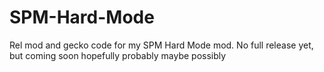 # SPM-Hard-Mode
Rel mod and gecko code for my SPM Hard Mode mod. No full release yet, but coming soon hopefully probably maybe possibly
